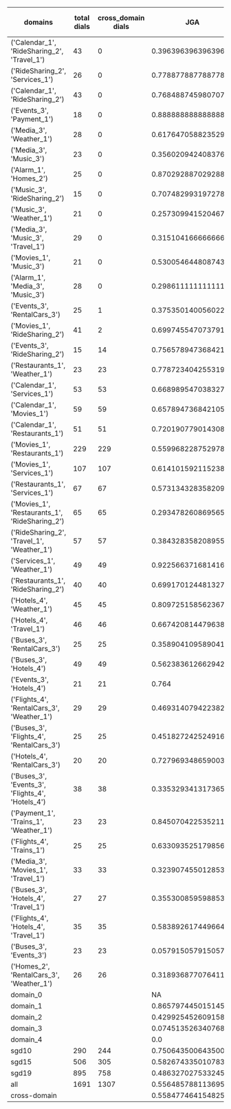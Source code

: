 | domains                                          |   total dials |   cross_domain dials | JGA                 | RSA                | TA                 | CDTA                |   total turns |   cross-domain turns |
|--------------------------------------------------|---------------|----------------------|---------------------|--------------------|--------------------|---------------------|---------------|----------------------|
| ('Calendar_1', 'RideSharing_2', 'Travel_1')      |            43 |                    0 | 0.3963963963963964  | 0.7449806740878169 | 0.7207207207207207 | NA                  |           444 |                    0 |
| ('RideSharing_2', 'Services_1')                  |            26 |                    0 | 0.7788778877887789  | 0.9508702791461413 | 0.900990099009901  | NA                  |           303 |                    0 |
| ('Calendar_1', 'RideSharing_2')                  |            43 |                    0 | 0.7684887459807074  | 0.9505263157894736 | 0.864951768488746  | NA                  |           311 |                    0 |
| ('Events_3', 'Payment_1')                        |            18 |                    0 | 0.8888888888888888  | 0.970997846374731  | 0.9565217391304348 | NA                  |           207 |                    0 |
| ('Media_3', 'Weather_1')                         |            28 |                    0 | 0.6176470588235294  | 0.8458987783595112 | 0.8088235294117647 | NA                  |           204 |                    0 |
| ('Media_3', 'Music_3')                           |            23 |                    0 | 0.35602094240837695 | 0.6816640063846766 | 0.6282722513089005 | NA                  |           191 |                    0 |
| ('Alarm_1', 'Homes_2')                           |            25 |                    0 | 0.8702928870292888  | 0.9672514619883045 | 0.9539748953974896 | NA                  |           239 |                    0 |
| ('Music_3', 'RideSharing_2')                     |            15 |                    0 | 0.7074829931972789  | 0.9152819993245525 | 0.8571428571428571 | NA                  |           147 |                    0 |
| ('Music_3', 'Weather_1')                         |            21 |                    0 | 0.2573099415204678  | 0.6748174116272271 | 0.7426900584795322 | NA                  |           171 |                    0 |
| ('Media_3', 'Music_3', 'Travel_1')               |            29 |                    0 | 0.3151041666666667  | 0.6320646807022832 | 0.6041666666666666 | NA                  |           384 |                    0 |
| ('Movies_1', 'Music_3')                          |            21 |                    0 | 0.5300546448087432  | 0.772128717387338  | 0.7103825136612022 | NA                  |           183 |                    0 |
| ('Alarm_1', 'Media_3', 'Music_3')                |            28 |                    0 | 0.2986111111111111  | 0.5978974176735373 | 0.5902777777777778 | NA                  |           288 |                    0 |
| ('Events_3', 'RentalCars_3')                     |            25 |                    1 | 0.3753501400560224  | 0.8331748153806977 | 0.6302521008403361 | 0.0                 |           357 |                    1 |
| ('Movies_1', 'RideSharing_2')                    |            41 |                    2 | 0.6997455470737913  | 0.9088773681515616 | 0.8320610687022901 | 1.0                 |           393 |                    2 |
| ('Events_3', 'RideSharing_2')                    |            15 |                   14 | 0.756578947368421   | 0.9301339285714284 | 0.8486842105263158 | 0.0                 |           152 |                   14 |
| ('Restaurants_1', 'Weather_1')                   |            23 |                   23 | 0.7787234042553192  | 0.9571479446479447 | 0.8851063829787233 | 0.5769230769230769  |           235 |                   26 |
| ('Calendar_1', 'Services_1')                     |            53 |                   53 | 0.6689895470383276  | 0.9109853770568065 | 0.8588850174216028 | 0.38461538461538464 |           574 |                   65 |
| ('Calendar_1', 'Movies_1')                       |            59 |                   59 | 0.6578947368421053  | 0.9104106932029012 | 0.8140350877192982 | 0.24675324675324675 |           570 |                   77 |
| ('Calendar_1', 'Restaurants_1')                  |            51 |                   51 | 0.7201907790143084  | 0.9482684590007823 | 0.8807631160572337 | 0.4722222222222222  |           629 |                   72 |
| ('Movies_1', 'Restaurants_1')                    |           229 |                  229 | 0.5599682287529786  | 0.8997638605884966 | 0.7621127879269262 | 0.28852459016393445 |          2518 |                  305 |
| ('Movies_1', 'Services_1')                       |           107 |                  107 | 0.6141015921152388  | 0.900502469620118  | 0.7649734647460197 | 0.35046728971962615 |          1319 |                  214 |
| ('Restaurants_1', 'Services_1')                  |            67 |                   67 | 0.573134328358209   | 0.917479956600327  | 0.7771144278606965 | 0.14705882352941177 |          1005 |                  136 |
| ('Movies_1', 'Restaurants_1', 'RideSharing_2')   |            65 |                   65 | 0.29347826086956524 | 0.7186288173357129 | 0.6123188405797102 | 0.09595959595959595 |          1104 |                  198 |
| ('RideSharing_2', 'Travel_1', 'Weather_1')       |            57 |                   57 | 0.3843283582089552  | 0.7606894370651498 | 0.7033582089552238 | 0.6666666666666666  |           536 |                   57 |
| ('Services_1', 'Weather_1')                      |            49 |                   49 | 0.922566371681416   | 0.9814945226917059 | 0.9623893805309734 | 0.9052631578947369  |           452 |                   95 |
| ('Restaurants_1', 'RideSharing_2')               |            40 |                   40 | 0.6991701244813278  | 0.9338222552585402 | 0.8506224066390041 | 0.0                 |           482 |                   40 |
| ('Hotels_4', 'Weather_1')                        |            45 |                   45 | 0.8097251585623678  | 0.9594697774943313 | 0.9154334038054969 | 0.86                |           473 |                   50 |
| ('Hotels_4', 'Travel_1')                         |            46 |                   46 | 0.667420814479638   | 0.9102937267410947 | 0.8959276018099548 | 0.7021276595744681  |           442 |                   47 |
| ('Buses_3', 'RentalCars_3')                      |            25 |                   25 | 0.3589041095890411  | 0.8727913100434348 | 0.6794520547945205 | 0.6046511627906976  |           365 |                   43 |
| ('Buses_3', 'Hotels_4')                          |            49 |                   49 | 0.5623836126629422  | 0.899443571054573  | 0.7970204841713222 | 0.27586206896551724 |           537 |                   58 |
| ('Events_3', 'Hotels_4')                         |            21 |                   21 | 0.764               | 0.9544417767106845 | 0.896              | 0.7916666666666666  |           250 |                   24 |
| ('Flights_4', 'RentalCars_3', 'Weather_1')       |            29 |                   29 | 0.4693140794223827  | 0.8142501271622149 | 0.6425992779783394 | 0.4153846153846154  |           277 |                   65 |
| ('Buses_3', 'Flights_4', 'RentalCars_3')         |            25 |                   25 | 0.45182724252491696 | 0.8281827318306795 | 0.6445182724252492 | 0.20689655172413793 |           301 |                   58 |
| ('Hotels_4', 'RentalCars_3')                     |            20 |                   20 | 0.7279693486590039  | 0.9486826092247781 | 0.8812260536398467 | 0.38095238095238093 |           261 |                   21 |
| ('Buses_3', 'Events_3', 'Flights_4', 'Hotels_4') |            38 |                   38 | 0.33532934131736525 | 0.6884979128000679 | 0.5748502994011976 | 0.2129032258064516  |           668 |                  155 |
| ('Payment_1', 'Trains_1', 'Weather_1')           |            23 |                   23 | 0.8450704225352113  | 0.9698148137297696 | 0.9126760563380282 | 0.7777777777777778  |           355 |                   27 |
| ('Flights_4', 'Trains_1')                        |            25 |                   25 | 0.6330935251798561  | 0.9177450202731099 | 0.8309352517985612 | 0.36                |           278 |                   25 |
| ('Media_3', 'Movies_1', 'Travel_1')              |            33 |                   33 | 0.32390745501285345 | 0.6718499978607794 | 0.7095115681233933 | 0.6486486486486487  |           389 |                   37 |
| ('Buses_3', 'Hotels_4', 'Travel_1')              |            27 |                   27 | 0.3553008595988539  | 0.846295734688591  | 0.7220630372492837 | 0.1724137931034483  |           349 |                   58 |
| ('Flights_4', 'Hotels_4', 'Travel_1')            |            35 |                   35 | 0.5838926174496645  | 0.9286566672983538 | 0.7941834451901566 | 0.5189873417721519  |           447 |                   79 |
| ('Buses_3', 'Events_3')                          |            23 |                   23 | 0.05791505791505792 | 0.6897382544703969 | 0.6640926640926641 | 0.0                 |           259 |                   25 |
| ('Homes_2', 'RentalCars_3', 'Weather_1')         |            26 |                   26 | 0.31893687707641194 | 0.7481061808561795 | 0.6411960132890365 | 0.4444444444444444  |           301 |                   36 |
| domain_0                                         |               |                      | NA                  | NA                 | NA                 | NA                  |             0 |                    0 |
| domain_1                                         |               |                      | 0.8657974450151456  | 0.9377449427205486 | 0.9174239431054919 | NA                  |          7593 |                    0 |
| domain_2                                         |               |                      | 0.42992545260915865 | 0.8673422076436799 | 0.7039403620873269 | 0.39863325740318906 |          9390 |                 1756 |
| domain_3                                         |               |                      | 0.07451352634076887 | 0.6213511683718836 | 0.5681063122923588 | 0.18685121107266436 |          2107 |                  289 |
| domain_4                                         |               |                      | 0.0                 | 0.4698109650629592 | 0.4230769230769231 | 0.07692307692307693 |           260 |                   65 |
| sgd10                                            |           290 |                  244 | 0.7506435006435006  | 0.9416905091524381 | 0.8883526383526383 | 0.7262247838616714  |          3108 |                  347 |
| sgd15                                            |           506 |                  305 | 0.5826743350107836  | 0.86313517364222   | 0.7942127965492451 | 0.32195121951219513 |          5564 |                  410 |
| sgd19                                            |           895 |                  758 | 0.4863270275332459  | 0.8338272677285005 | 0.7213897733657988 | 0.2771618625277162  |         10678 |                 1353 |
| all                                              |          1691 |                 1307 | 0.5564857881136951  | 0.8594796788473104 | 0.7691472868217054 | 0.35971563981042654 |         19350 |                 2110 |
| cross-domain                                     |               |                      | 0.5584774641548255  | 0.8706656197371172 | 0.7709766604513598 | 0.35971563981042654 |         15553 |                 2110 |
